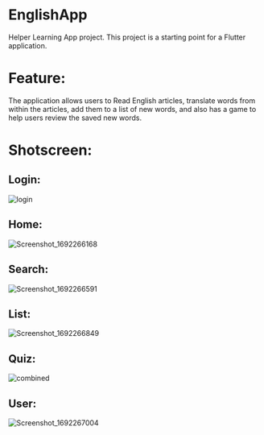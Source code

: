 # EnglishApp

Helper Learning App project.
This project is a starting point for a Flutter application.

# Feature:
The application allows users to Read English articles, translate words from within the articles, add them to a list of new words, and also has a game to help users review the saved new words.

# Shotscreen:
## Login:
![login](https://github.com/dinkmsd/CodeDao_Project/assets/85824110/741703aa-e886-4190-b64e-e48cb3d2b9e5)

## Home:
![Screenshot_1692266168](https://github.com/dinkmsd/CodeDao_Project/assets/85824110/c0a7a0a8-1a67-4e27-a9e9-448642244699)

## Search:
![Screenshot_1692266591](https://github.com/dinkmsd/CodeDao_Project/assets/85824110/4affb98d-b922-4386-8f74-95dacdd2e582)

## List: 
![Screenshot_1692266849](https://github.com/dinkmsd/CodeDao_Project/assets/85824110/37448d7d-5302-4794-bd31-b8da57211f8e)

## Quiz:
![combined](https://github.com/dinkmsd/CodeDao_Project/assets/85824110/9160c9f8-0a29-46c1-94af-394c189821f7)

## User:
![Screenshot_1692267004](https://github.com/dinkmsd/CodeDao_Project/assets/85824110/67c740f9-58ea-4768-8376-f05127b5996b)
